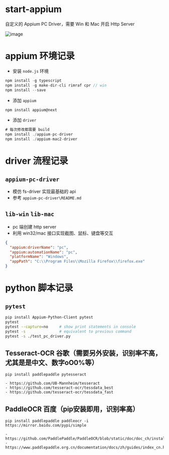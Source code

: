 # start-appium
自定义的 Appium PC Driver，需要 Win 和 Mac 开启 Http Server

![image](https://github.com/zxffffffff/start-appium/blob/main/doc/architecture.png)

# appium 环境记录
- 安装 `node.js` 环境
```js
npm install -g typescript
npm install -g make-dir-cli rimraf cpr // win
npm install --save
```

- 添加 `appium`
```js
npm install appium@next
```

- 添加 `driver`
```js
# 每次修改都需要 build
npm install ./appium-pc-driver
npm install ./appium-mac2-driver
```

# driver 流程记录

## `appium-pc-driver`
- 模仿 fs-driver 实现最基础的 api
- 参考 `appium-pc-driver\README.md`

## `lib-win` `lib-mac`
- pc 端创建 http server
- 利用 win32/mac 接口实现截图、鼠标、键盘等交互
```json
{
  "appium:driverName": "pc",
  "appium:automationName": "pc",
  "platformName": "Windows",
  "appPath": "C:\\Program Files\\Mozilla Firefox\\firefox.exe"
}
```
# python 脚本记录

## `pytest`
```bash
pip install Appium-Python-Client pytest
pytest
pytest --capture=no     # show print statements in console
pytest -s               # equivalent to previous command
pytest -s ./test_pc_driver.py
```

## Tesseract-OCR 谷歌（需要另外安装，识别率不高，尤其是是中文、数字oO0%等）
```
pip install paddlepaddle pytesseract
```
    - https://github.com/UB-Mannheim/tesseract
    - https://github.com/tesseract-ocr/tessdata_best
    - https://github.com/tesseract-ocr/tessdata_fast

## PaddleOCR 百度（pip安装即用，识别率高）
```
pip install paddlepaddle paddleocr -i https://mirror.baidu.com/pypi/simple
```
    - https://github.com/PaddlePaddle/PaddleOCR/blob/static/doc/doc_ch/installation.md
    - https://www.paddlepaddle.org.cn/documentation/docs/zh/guides/index_cn.html
